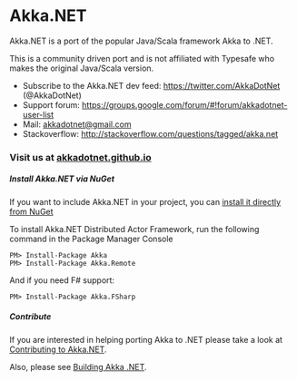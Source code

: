 # Akka.NET

Akka.NET is a port of the popular Java/Scala framework Akka to .NET.

This is a community driven port and is not affiliated with Typesafe who makes the original Java/Scala version.

* Subscribe to the Akka.NET dev feed: https://twitter.com/AkkaDotNet  (@AkkaDotNet)
* Support forum: https://groups.google.com/forum/#!forum/akkadotnet-user-list
* Mail: akkadotnet@gmail.com
* Stackoverflow: http://stackoverflow.com/questions/tagged/akka.net


### Visit us at [akkadotnet.github.io](http://akkadotnet.github.io)

##### Install Akka.NET via NuGet

If you want to include Akka.NET in your project, you can [install it directly from NuGet](https://www.nuget.org/packages/Akka)

To install Akka.NET Distributed Actor Framework, run the following command in the Package Manager Console

````
PM> Install-Package Akka
PM> Install-Package Akka.Remote
````

And if you need F# support:

````
PM> Install-Package Akka.FSharp
````

##### Contribute
If you are interested in helping porting Akka to .NET please take a look at [Contributing to Akka.NET](https://github.com/akkadotnet/akka.net/wiki/Contributing-to-Akka.NET).

Also, please see [Building Akka .NET](https://github.com/akkadotnet/akka.net/wiki/Building-and-Distributing-Pigeon).
